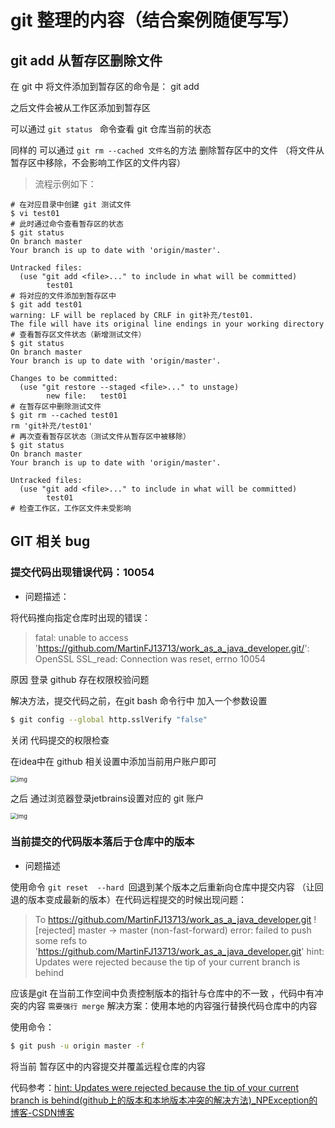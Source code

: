 # git 整理的内容（结合案例随便写写）

## git  add 从暂存区删除文件

在 git 中 将文件添加到暂存区的命令是： git add 

之后文件会被从工作区添加到暂存区

可以通过 `git status ` 命令查看 git 仓库当前的状态 

同样的 可以通过 `git rm --cached 文件名`的方法 删除暂存区中的文件 （将文件从暂存区中移除，不会影响工作区的文件内容）

> 流程示例如下：

```shell
# 在对应目录中创建 git 测试文件
$ vi test01
# 此时通过命令查看暂存区的状态
$ git status
On branch master
Your branch is up to date with 'origin/master'.

Untracked files:
  (use "git add <file>..." to include in what will be committed)
        test01
# 将对应的文件添加到暂存区中
$ git add test01
warning: LF will be replaced by CRLF in git补充/test01.
The file will have its original line endings in your working directory
# 查看暂存区文件状态（新增测试文件）
$ git status
On branch master
Your branch is up to date with 'origin/master'.

Changes to be committed:
  (use "git restore --staged <file>..." to unstage)
        new file:   test01
# 在暂存区中删除测试文件
$ git rm --cached test01
rm 'git补充/test01'
# 再次查看暂存区状态（测试文件从暂存区中被移除）
$ git status
On branch master
Your branch is up to date with 'origin/master'.

Untracked files:
  (use "git add <file>..." to include in what will be committed)
        test01
# 检查工作区，工作区文件未受影响

```

## GIT 相关 bug

###  提交代码出现错误代码：10054

* 问题描述：

将代码推向指定仓库时出现的错误：

> fatal: unable to access 'https://github.com/MartinFJ13713/work_as_a_java_developer.git/': OpenSSL SSL_read: Connection was reset, errno 10054

原因 登录 github 存在权限校验问题 

解决方法，提交代码之前，在git bash 命令行中 加入一个参数设置

```bash
$ git config --global http.sslVerify "false"
```

关闭 代码提交的权限检查

在idea中在 github 相关设置中添加当前用户账户即可

<img src="https://img-blog.csdnimg.cn/20210520220746363.png?x-oss-process=image/watermark,type_ZmFuZ3poZW5naGVpdGk,shadow_10,text_aHR0cHM6Ly9ibG9nLmNzZG4ubmV0L3RnOTI4NjAwNzc0,size_16,color_FFFFFF,t_70" alt="img" style="zoom:67%;" />

之后 通过浏览器登录jetbrains设置对应的 git 账户

<img src="https://img-blog.csdnimg.cn/20210520214601505.png?x-oss-process=image/watermark,type_ZmFuZ3poZW5naGVpdGk,shadow_10,text_aHR0cHM6Ly9ibG9nLmNzZG4ubmV0L3RnOTI4NjAwNzc0,size_16,color_FFFFFF,t_70" alt="img" style="zoom:67%;" />

### 当前提交的代码版本落后于仓库中的版本 

* 问题描述 

使用命令 `git reset  --hard `回退到某个版本之后重新向仓库中提交内容 （让回退的版本变成最新的版本）在代码远程提交的时候出现问题：

> To https://github.com/MartinFJ13713/work_as_a_java_developer.git
>  ! [rejected]        master -> master (non-fast-forward)
> error: failed to push some refs to 'https://github.com/MartinFJ13713/work_as_a_java_developer.git'
> hint: Updates were rejected because the tip of your current branch is behind

应该是git 在当前工作空间中负责控制版本的指针与仓库中的不一致 ，代码中有冲突的内容 `需要强行 merge`
解决方案：使用本地的内容强行替换代码仓库中的内容

使用命令：

```bash 
$ git push -u origin master -f
```

将当前 暂存区中的内容提交并覆盖远程仓库的内容

代码参考：[hint: Updates were rejected because the tip of your current branch is behind(github上的版本和本地版本冲突的解决方法)_NPException的博客-CSDN博客](https://blog.csdn.net/qq_36850813/article/details/86738720)

